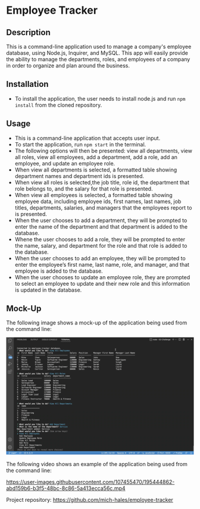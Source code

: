 # Employee Tracker

## Description

This is a command-line application used to manage a company's employee database, using Node.js, Inquirer, and MySQL. This app will easily provide the ability to manage the departments, roles, and employees of a company in order to organize and plan around the business. 

## Installation
* To install the application, the user needs to install node.js and run `npm install` from the cloned repository.

## Usage

* This is a command-line application that accepts user input.
* To start the application, run  `npm start` in the terminal.
* The following options will then be presented: view all departments, view all roles, view all employees, add a department, add a role, add an employee, and update an employee role.
* When view all departments is selected, a formatted table showing department names and department ids is presented.
* When view all roles is selected,the job title, role id, the department that role belongs to, and the salary for that role is presented.
* When view all employees is selected, a formatted table showing employee data, including employee ids, first names, last names, job titles, departments, salaries, and managers that the employees report to is presented.
* When the user chooses to add a department, they will be prompted to enter the name of the department and that department is added to the database.
* Whene the user chooses to add a role, they will be prompted to enter the name, salary, and department for the role and that role is added to the database.
* When the user chooses to add an employee, they will be prompted to enter the employee’s first name, last name, role, and manager, and that employee is added to the database.
* When the user chooses to update an employee role, they are prompted to select an employee to update and their new role and this information is updated in the database.

## Mock-Up

The following image shows a mock-up of the application being used from the command line:

![A screenshot showing the command-line employee management application](./Assets/thumbnail.png)

The following video shows an example of the application being used from the command line: 

https://user-images.githubusercontent.com/107455470/195444862-abd159b6-b3f5-48bc-8c86-5a413ecca56c.mp4

Project repository: https://github.com/mich-hales/employee-tracker

